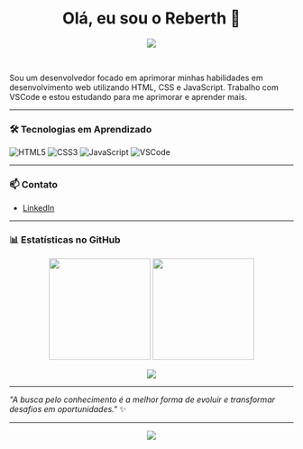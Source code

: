 <h1 align="center">Olá, eu sou o Reberth 🐺</h1>

<p align="center">
  <img src="https://capsule-render.vercel.app/api?type=waving&color=4B0082&height=200&section=header&text=Bem-vindo%20ao%20meu%20GitHub!&fontColor=ffffff&fontSize=30&animation=fadeIn" />
</p>

<br/>

Sou um desenvolvedor focado em aprimorar minhas habilidades em desenvolvimento web utilizando HTML, CSS e JavaScript. Trabalho com VSCode e estou estudando para me aprimorar e aprender mais.

---

### 🛠️ Tecnologias em Aprendizado
![HTML5](https://img.shields.io/badge/HTML5-E34F26?style=flat-square&logo=html5&logoColor=white)
![CSS3](https://img.shields.io/badge/CSS3-1572B6?style=flat-square&logo=css3&logoColor=white)
![JavaScript](https://img.shields.io/badge/JavaScript-F7DF1E?style=flat-square&logo=javascript&logoColor=black)
![VSCode](https://img.shields.io/badge/VSCode-007ACC?style=flat-square&logo=visual-studio-code&logoColor=white)

---

### 📫 Contato
- [LinkedIn](https://www.linkedin.com/in/reberth-albuquerque-78b44a356)

---

### 📊 Estatísticas no GitHub
<p align="center">
  <img height="180em" src="https://github-readme-stats.vercel.app/api?username=Reberthdev0728&show_icons=true&theme=dracula"/>
  <img height="180em" src="https://github-readme-stats.vercel.app/api/top-langs/?username=Reberthdev0728&layout=compact&theme=dracula"/>
</p>

<p align="center">
  <img src="https://github-readme-streak-stats.herokuapp.com?user=Reberthdev0728&theme=dracula&hide_border=true" />
</p>

---

*"A busca pelo conhecimento é a melhor forma de evoluir e transformar desafios em oportunidades."* ✨

---

<p align="center">
  <img src="https://github-profile-trophy.vercel.app/?username=Reberthdev0728&theme=dracula" />
</p>
